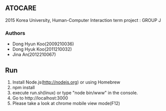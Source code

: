 ## ATOCARE
2015 Korea University, Human-Computer Interaction term project : GROUP J


### Authors
* Dong Hyun Koo(2009210036)
* Dong Hyuk Koo(2011210032)
* Jina An(2012210067)
       

## Run
1. Install Node.js(http://nodejs.org) or using Homebrew
2. npm install
3. execute run.sh(linux) or type "node bin/www" in the console.
4. Go to http://localhost:3000
5. Please take a look at chrome mobile view mode(F12)
